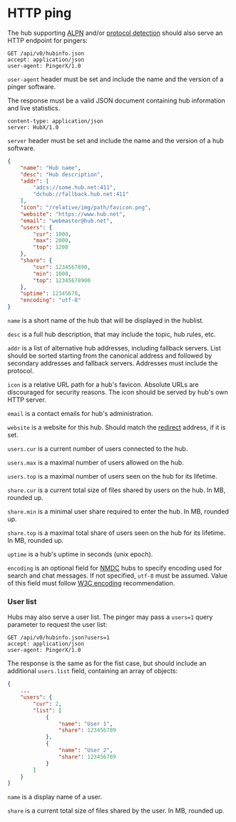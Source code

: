 # HTTP ping

The hub supporting [ALPN](../alpn.md) and/or [protocol detection](../protocol-detection.md)
should also serve an HTTP endpoint for pingers:

```
GET /api/v0/hubinfo.json
accept: application/json
user-agent: PingerX/1.0
```

`user-agent` header must be set and include the name and the version of a pinger software.

The response must be a valid JSON document containing hub information and live statistics.

```
content-type: application/json
server: HubX/1.0
```

`server` header must be set and include the name and the version of a hub software.

```json
{
    "name": "Hub name",
    "desc": "Hub description",
    "addr": [
        "adcs://some.hub.net:411",
        "dchub://fallback.hub.net:411"
    ],
    "icon": "/relative/img/path/favicon.png",
    "website": "https://www.hub.net",
    "email": "webmaster@hub.net",
    "users": {
        "cur": 1000,
        "max": 2000,
        "top": 1200
    },
    "share": {
        "cur": 1234567890,
        "min": 1000,
        "top": 12345678900
    },
    "uptime": 12345678,
    "encoding": "utf-8"
}
```

`name` is a short name of the hub that will be displayed in the hublist.

`desc` is a full hub description, that may include the topic, hub rules, etc.

`addr` is a list of alternative hub addresses, including fallback servers. List should be
sorted starting from the canonical address and followed by secondary addresses and
fallback servers. Addresses must include the protocol.

`icon` is a relative URL path for a hub's favicon. Absolute URLs are discouraged for
security reasons. The icon should be served by hub's own HTTP server.

`email` is a contact emails for hub's administration.

`website` is a website for this hub. Should match the [redirect](./website.md#redirect) address, if it is set.

`users.cur` is a current number of users connected to the hub.

`users.max` is a maximal number of users allowed on the hub. 

`users.top` is a maximal number of users seen on the hub for its lifetime.

`share.cur` is a current total size of files shared by users on the hub. In MB, rounded up.

`share.min` is a minimal user share required to enter the hub. In MB, rounded up.

`share.top` is a maximal total share of users seen on the hub for its lifetime. In MB, rounded up.

`uptime` is a hub's uptime in seconds (unix epoch).

`encoding` is an optional field for [NMDC](../nmdc/nmdc.md) hubs to specify encoding used
for search and chat messages. If not specified, `utf-8` must be assumed. Value of this field
must follow [W3C encoding](https://www.w3.org/TR/encoding/) recommendation.

### User list

Hubs may also serve a user list. The pinger may pass a `users=1` query parameter
to request the user list:
```
GET /api/v0/hubinfo.json?users=1
accept: application/json
user-agent: PingerX/1.0
```

The response is the same as for the fist case, but should include an additional
`users.list` field, containing an array of objects:

```json
{
    ...
    "users": {
        "cur": 2,
        "list": [
            {
                "name": "User 1",
                "share": 123456789
            },
            {
                "name": "User 2",
                "share": 123456789
            }
        ]
    }
}
```

`name` is a display name of a user.

`share` is a current total size of files shared by the user. In MB, rounded up.
